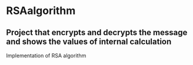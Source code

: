 # RSAalgorithm
<h2>Project that encrypts and decrypts the message and shows the values of internal calculation</h2>
Implementation of RSA algorithm
